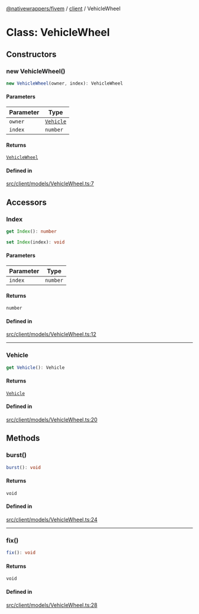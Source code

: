 [@nativewrappers/fivem](../../README.md) / [client](../README.md) / VehicleWheel

# Class: VehicleWheel

## Constructors

### new VehicleWheel()

```ts
new VehicleWheel(owner, index): VehicleWheel
```

#### Parameters

| Parameter | Type |
| ------ | ------ |
| `owner` | [`Vehicle`](Vehicle.md) |
| `index` | `number` |

#### Returns

[`VehicleWheel`](VehicleWheel.md)

#### Defined in

[src/client/models/VehicleWheel.ts:7](https://github.com/nativewrappers/fivem/blob/9c9296849bd5d47a19ca095df40cd4686e165154/src/client/models/VehicleWheel.ts#L7)

## Accessors

### Index

```ts
get Index(): number
```

```ts
set Index(index): void
```

#### Parameters

| Parameter | Type |
| ------ | ------ |
| `index` | `number` |

#### Returns

`number`

#### Defined in

[src/client/models/VehicleWheel.ts:12](https://github.com/nativewrappers/fivem/blob/9c9296849bd5d47a19ca095df40cd4686e165154/src/client/models/VehicleWheel.ts#L12)

***

### Vehicle

```ts
get Vehicle(): Vehicle
```

#### Returns

[`Vehicle`](Vehicle.md)

#### Defined in

[src/client/models/VehicleWheel.ts:20](https://github.com/nativewrappers/fivem/blob/9c9296849bd5d47a19ca095df40cd4686e165154/src/client/models/VehicleWheel.ts#L20)

## Methods

### burst()

```ts
burst(): void
```

#### Returns

`void`

#### Defined in

[src/client/models/VehicleWheel.ts:24](https://github.com/nativewrappers/fivem/blob/9c9296849bd5d47a19ca095df40cd4686e165154/src/client/models/VehicleWheel.ts#L24)

***

### fix()

```ts
fix(): void
```

#### Returns

`void`

#### Defined in

[src/client/models/VehicleWheel.ts:28](https://github.com/nativewrappers/fivem/blob/9c9296849bd5d47a19ca095df40cd4686e165154/src/client/models/VehicleWheel.ts#L28)
